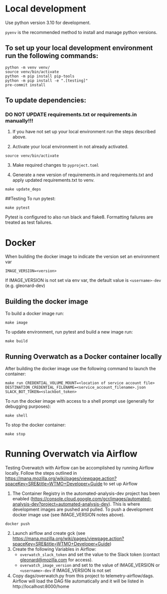 # Local development

Use python version 3.10 for development.

`pyenv` is the recommended method to install and manage python versions.

## To set up your local development environment run the following commands:
```
python -m venv venv/
source venv/bin/activate
python -m pip install pip-tools
python -m pip install -e ".[testing]"
pre-commit install
```

## To update dependencies:
### DO NOT UPDATE requirements.txt or requirements.in manually!!!

1. If you have not set up your local environment run the steps described above.

2.  Activate your local environment in not already activated.
```
source venv/bin/activate
```
3. Make required changes to `pyproject.toml`

4. Generate a new version of requirements.in and requirements.txt and apply updated requirements.txt to venv.
```
make update_deps
```

##Testing
To run pytest:
```
make pytest
```
Pytest is configured to also run black and flake8.  Formatting failures are treated as test failures.

# Docker
When building the docker image to indicate the version set an environment var
```
IMAGE_VERSION=<version>
```
If IMAGE_VERSION is not set via env var, the default value is `<username>-dev` (e.g. gleonard-dev)

## Building the docker image
To build a docker image run:
```
make image
```
To update environment, run pytest and build a new image run:
```
make build
```
## Running Overwatch as a Docker container locally
After building the docker image use the following command to launch the container:
```
make run CREDENTIAL_VOLUME_MOUNT=<location of service account file> DESTINATION_CREDENTIAL_FILENAME=<service_account_filename>.json SLACK_BOT_TOKEN=<slackbot_token>
```

To run the docker image with access to a shell prompt use (generally for debugging purposes):
```
make shell
```

To stop the docker container:
```
make stop
```
# Running Overwatch via Airflow
Testing Overwatch with Airflow can be accomplished by running Airflow locally.
Follow the steps outlined in https://mana.mozilla.org/wiki/pages/viewpage.action?spaceKey=SRE&title=WTMO+Developer+Guide
to set up Airflow

1. The Container Registry in the automated-analysis-dev project has been enabled (https://console.cloud.google.com/gcr/images/automated-analysis-dev?project=automated-analysis-dev).
    This is where development images are pushed and pulled.  To push a development docker image use (see IMAGE_VERSION notes above).
```
docker push
```
2.  Launch airflow and create gck  (see https://mana.mozilla.org/wiki/pages/viewpage.action?spaceKey=SRE&title=WTMO+Developer+Guide)
3.  Create the following Variables in Airflow:
    - `overwatch_slack_token` and set the value to the Slack token (contact gleonard@mozilla.com for access).
    - `overwatch_image_version` and set to the value of IMAGE_VERSION or `<username>-dev` if IMAGE_VERSION is not set
4.  Copy dags/overwatch.py from this project to telemetry-airflow/dags.  Airflow will load the DAG file automatically and it will be listed in http://localhost:8000/home
